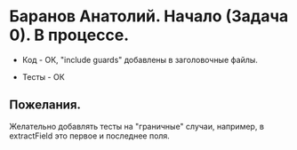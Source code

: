 # Баранов Анатолий. Начало (Задача 0). В процессе.

- Код - ОК, "include guards" добавлены в заголовочныe файлы.

- Тесты - ОК

## Пожелания.
Желательно добавлять тесты на "граничные" случаи, например, в extractField это первое и последнее поля.
